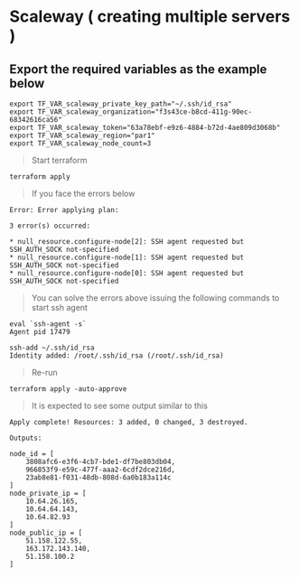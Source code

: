 # Scaleway ( creating multiple servers )

## Export the required variables as the example below 
```
export TF_VAR_scaleway_private_key_path="~/.ssh/id_rsa"
export TF_VAR_scaleway_organization="f3s43ce-b8cd-411g-90ec-68342616ca56"
export TF_VAR_scaleway_token="63a78ebf-e9z6-4884-b72d-4ae809d3068b"
export TF_VAR_scaleway_region="par1"
export TF_VAR_scaleway_node_count=3
```

> Start terraform
```
terraform apply
```

> If you face the errors below
```
Error: Error applying plan:

3 error(s) occurred:

* null_resource.configure-node[2]: SSH agent requested but SSH_AUTH_SOCK not-specified
* null_resource.configure-node[1]: SSH agent requested but SSH_AUTH_SOCK not-specified
* null_resource.configure-node[0]: SSH agent requested but SSH_AUTH_SOCK not-specified
```

> You can solve the errors above issuing the following commands to start ssh agent 
```
eval `ssh-agent -s`
Agent pid 17479

ssh-add ~/.ssh/id_rsa
Identity added: /root/.ssh/id_rsa (/root/.ssh/id_rsa)
```

> Re-run 
```
terraform apply -auto-approve
```

> It is expected to see some output similar to this
```
Apply complete! Resources: 3 added, 0 changed, 3 destroyed.

Outputs:

node_id = [
    3808afc6-e3f6-4cb7-bde1-df7be803db04,
    966853f9-e59c-477f-aaa2-6cdf2dce216d,
    23ab8e81-f031-48db-808d-6a0b183a114c
]
node_private_ip = [
    10.64.26.165,
    10.64.64.143,
    10.64.82.93
]
node_public_ip = [
    51.158.122.55,
    163.172.143.140,
    51.158.100.2
]
```


